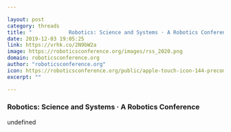 ```yaml
---

layout: post
category: threads
title: "            Robotics: Science and Systems · A Robotics Conference        "
date: 2019-12-03 19:05:25
link: https://vrhk.co/2N9bW2a
image: https://roboticsconference.org/images/rss_2020.png
domain: roboticsconference.org
author: "roboticsconference.org"
icon: https://roboticsconference.org/public/apple-touch-icon-144-precomposed.png
excerpt: ""

---
```


###             Robotics: Science and Systems · A Robotics Conference        

undefined
